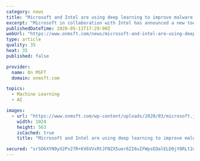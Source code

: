 ```yaml
---
category: news
title: "Microsoft and Intel are using deep learning to improve malware threat detection"
excerpt: "Microsoft in collaboration with Intel has announced a new tool that uses deep learning to find and classify malware with high accuracy."
publishedDateTime: 2020-05-11T17:29:00Z
webUrl: "https://www.onmsft.com/news/microsoft-and-intel-are-using-deep-learning-to-improve-malware-threat-detection"
type: article
quality: 35
heat: 35
published: false

provider:
  name: On MSFT
  domain: onmsft.com

topics:
  - Machine Learning
  - AI

images:
  - url: "https://www.onmsft.com/wp-content/uploads/2020/03/microsoft.jpg"
    width: 1024
    height: 563
    isCached: true
    title: "Microsoft and Intel are using deep learning to improve malware threat detection"

secured: "srSO6XYN9yX2Pv27R+KV6VVxRtJFNZX5uer6ZI6uIFWpsEOalELD0jY8RLt2uP0eMojXAlK+fXVg20/TkHuYELZkuh08L9aSPmKNJVbTjiiE85eZC4AtdohFnRb1EaSRtAWJYModrRvCoe+4M38vSB2USfVwMF8a6j9VCSQvMoCGVat115w8AKMmlDLtSMkBXrS75WOdZS+WqcJ2gS6feB7e7SUQZfpVaq1gMyIcc+ndvN5zZCNa3Z+Ik2XRtyYgqBIpAP/MbHpkfZax5WxIZGQ/8o1Y3CrjEDNF5jxSFK7vuLLoL+8lBaAt3r7lqz/D;hGTdM39Lk7UjfPmdS21quQ=="
---
```


